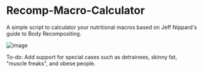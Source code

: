 # Recomp-Macro-Calculator
A simple script to calculator your nutritional macros based on Jeff Nippard's guide to Body Recompositing. 

![image](https://github.com/Jintekki/Recomp-Macro-Calculator/assets/75917678/7001d307-8c72-4c05-a214-a3dc547525dc)

To-do: Add support for special cases such as detrainees, skinny fat, "muscle freaks", and obese people. 
